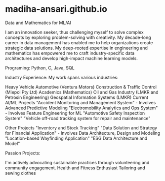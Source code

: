 # madiha-ansari.github.io

Data and Mathematics for ML/AI

I am an innovation seeker, thus challenging myself to solve complex concepts by exploring problem-solving with creativity. My decade-long career in data management has enabled me to help organizations create strategic data solutions. My deep-rooted expertise in engineering and mathematics has empowered me to craft industry-specific data architectures and develop high-impact machine learning models.

Programing: Python, C, Java, SQL

Industry Experience: My work spans various industries:

Heavy Vehicle Automotive (Ventura Motors)
Construction & Traffic Control (Miepol Pty Ltd)
Academics (Mathematics)
Oil and Gas Industry (LMKR and Petrosin Engineering)
Geospatial Information Systems (LMKR)
Current AI/ML Projects
"Accident Monitoring and Management System" - Involves Advanced Predictive Modeling
"Electromobility Analytics and Ops System" - Involves Feature Engineering for ML
"Automotive Safety Inspection System"
"Vehicle off-road tracking system for repair and maintenance"

Other Projects "Inventory and Stock Tracking"
"Data Solution and Strategy for Financial Application" - Involves Data Architecture, Design and Modeling
"Location-based Wayfinding Application"
"ESG Data Architecture and Model"

Passion Projects:

I'm actively advocating sustainable practices through volunteering and community engagement.
Health and Fitness Enthusiast
Tailoring and sewing clothes
